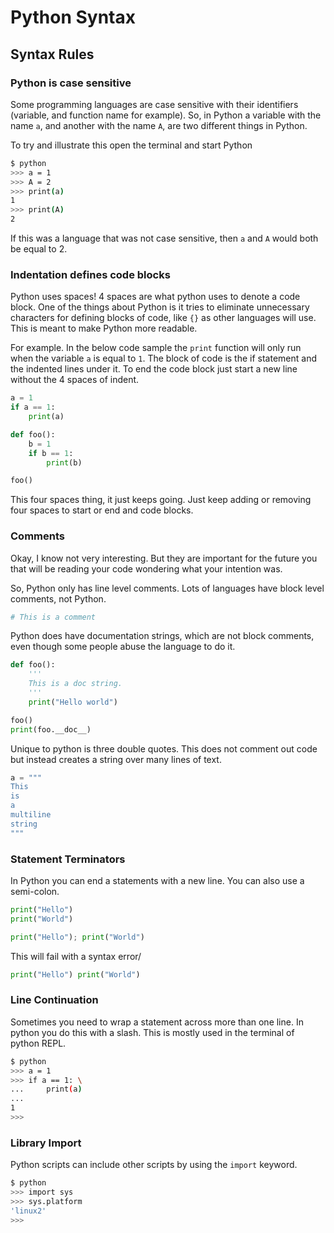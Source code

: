 # Python Syntax

## Syntax Rules
### Python is case sensitive
Some programming languages are case sensitive with their identifiers (variable, and function name for example).
So, in Python a variable with the name `a`, and another with the name `A`, are two different things in Python.

To try and illustrate this open the terminal and start Python
```bash
$ python
>>> a = 1
>>> A = 2
>>> print(a)
1
>>> print(A)
2
```
If this was a language that was not case sensitive, then `a` and `A` would both be equal to 2.

### Indentation defines code blocks
Python uses spaces! 4 spaces are what python uses to denote a code block.
One of the things about Python is it tries to eliminate unnecessary characters for 
defining blocks of code, like `{}` as other languages will use. This is meant to make 
Python more readable.

For example. In the below code sample the `print` function will only run when the variable `a` is
equal to `1`. The block of code is the if statement and the indented lines under it.
To end the code block just start a new line without the 4 spaces of indent.
```python
a = 1
if a == 1:
    print(a)

def foo():
    b = 1
    if b == 1:
        print(b)

foo()
```
This four spaces thing, it just keeps going. Just keep adding or removing four spaces to start or
end and code blocks.

### Comments
Okay, I know not very interesting. But they are important for the future you that will be reading your code
wondering what your intention was.

So, Python only has line level comments. Lots of languages have block level comments, not Python.

```Python
# This is a comment
```

Python does have documentation strings, which are not block comments, even though some people abuse the
language to do it.

```python
def foo():
    '''
    This is a doc string.
    '''
    print("Hello world")

foo()
print(foo.__doc__)
```

Unique to python is three double quotes. This does not comment out code but instead creates a string over
many lines of text.
```Python
a = """
This
is
a
multiline
string
"""
```

### Statement Terminators
In Python you can end a statements with a new line. You can also use a semi-colon.
```Python
print("Hello")
print("World")

print("Hello"); print("World")
```
This will fail with a syntax error/
```Python
print("Hello") print("World")
```

### Line Continuation
Sometimes you need to wrap a statement across more than one line. In python you do this with a slash.
This is mostly used in the terminal of python REPL.

```bash
$ python
>>> a = 1
>>> if a == 1: \
...     print(a)
...
1
>>>
```

### Library Import
Python scripts can include other scripts by using the `import` keyword.
```bash
$ python
>>> import sys
>>> sys.platform
'linux2'
>>>
```

